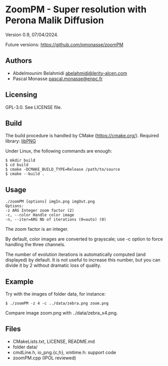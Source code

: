 # ZoomPM - Super resolution with Perona Malik Diffusion

Version 0.9, 07/04/2024.

Future versions: <https://github.com/pmonasse/zoomPM>

## Authors
- Abdelmounim Belahmidi <abelahmidi@lerity-alcen.com>
- Pascal Monasse <pascal.monasse@enpc.fr>

## Licensing
GPL-3.0. See LICENSE file.

## Build
The build procedure is handled by CMake (https://cmake.org/).
Required library: [libPNG](http://libpng.org/pub/png/libpng.html)

Under Linux, the following commands are enough:
```
$ mkdir build
$ cd build
$ cmake -DCMAKE_BUILD_TYPE=Release /path/to/source
$ cmake --build .
```

## Usage
```
./zoomPM [options] imgIn.png imgOut.png
Options:
-z ARG Integer zoom factor (2)
-c, --color Handle color image
-n, --iter=ARG Nb of iterations (0=auto) (0)
```

The zoom factor is an integer.

By default, color images are converted to grayscale; use -c option to force handling the three channels.

The number of evolution iterations is automatically computed (and displayed) by default. It is not useful to increase this number, but you can divide it by 2 without dramatic loss of quality.

## Example
Try with the images of folder data, for instance:
```
$ ./zoomPM -z 4 -c ../data/zebra.png zoom.png
```
Compare image zoom.png with ../data/zebra_x4.png.

## Files
- CMakeLists.txt, LICENSE, README.md
- folder data/
- cmdLine.h, io_png.{c,h}, xmtime.h: support code
- zoomPM.cpp (IPOL reviewed)
